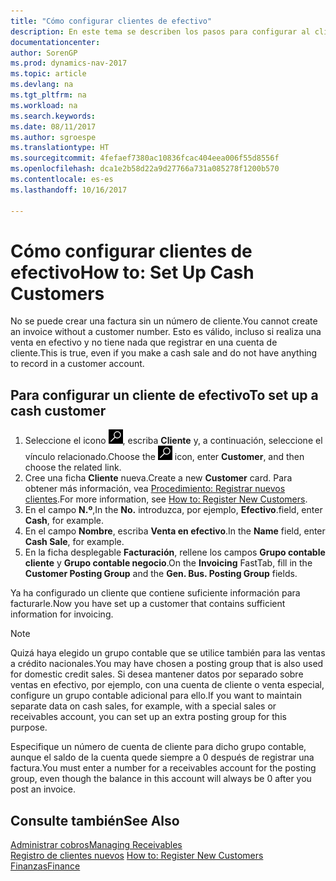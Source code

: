 ```yaml
---
title: "Cómo configurar clientes de efectivo"
description: En este tema se describen los pasos para configurar al cliente que paga en efectivo.
documentationcenter: 
author: SorenGP
ms.prod: dynamics-nav-2017
ms.topic: article
ms.devlang: na
ms.tgt_pltfrm: na
ms.workload: na
ms.search.keywords: 
ms.date: 08/11/2017
ms.author: sgroespe
ms.translationtype: HT
ms.sourcegitcommit: 4fefaef7380ac10836fcac404eea006f55d8556f
ms.openlocfilehash: dca1e2b58d22a9d27766a731a085278f1200b570
ms.contentlocale: es-es
ms.lasthandoff: 10/16/2017

---
```

# <a name="how-to-set-up-cash-customers"></a><span data-ttu-id="86ebe-103">Cómo configurar clientes de efectivo</span><span class="sxs-lookup"><span data-stu-id="86ebe-103">How to: Set Up Cash Customers</span></span>
<span data-ttu-id="86ebe-104">No se puede crear una factura sin un número de cliente.</span><span class="sxs-lookup"><span data-stu-id="86ebe-104">You cannot create an invoice without a customer number.</span></span> <span data-ttu-id="86ebe-105">Esto es válido, incluso si realiza una venta en efectivo y no tiene nada que registrar en una cuenta de cliente.</span><span class="sxs-lookup"><span data-stu-id="86ebe-105">This is true, even if you make a cash sale and do not have anything to record in a customer account.</span></span>  

## <a name="to-set-up-a-cash-customer"></a><span data-ttu-id="86ebe-106">Para configurar un cliente de efectivo</span><span class="sxs-lookup"><span data-stu-id="86ebe-106">To set up a cash customer</span></span>  
1.  <span data-ttu-id="86ebe-107">Seleccione el icono ![Buscar página o informe](media/ui-search/search_small.png "icono Buscar página o informe"), escriba **Cliente** y, a continuación, seleccione el vínculo relacionado.</span><span class="sxs-lookup"><span data-stu-id="86ebe-107">Choose the ![Search for Page or Report](media/ui-search/search_small.png "Search for Page or Report icon") icon, enter **Customer**, and then choose the related link.</span></span>  
2.  <span data-ttu-id="86ebe-108">Cree una ficha **Cliente** nueva.</span><span class="sxs-lookup"><span data-stu-id="86ebe-108">Create a new **Customer** card.</span></span> <span data-ttu-id="86ebe-109">Para obtener más información, vea [Procedimiento: Registrar nuevos clientes](sales-how-register-new-customers.md).</span><span class="sxs-lookup"><span data-stu-id="86ebe-109">For more information, see [How to: Register New Customers](sales-how-register-new-customers.md).</span></span>
3.  <span data-ttu-id="86ebe-110">En el campo **N.º**,</span><span class="sxs-lookup"><span data-stu-id="86ebe-110">In the **No.**</span></span> <span data-ttu-id="86ebe-111">introduzca, por ejemplo, **Efectivo**.</span><span class="sxs-lookup"><span data-stu-id="86ebe-111">field, enter **Cash**, for example.</span></span>  
4.  <span data-ttu-id="86ebe-112">En el campo **Nombre**, escriba **Venta en efectivo**.</span><span class="sxs-lookup"><span data-stu-id="86ebe-112">In the **Name** field, enter **Cash Sale**, for example.</span></span>  
5.  <span data-ttu-id="86ebe-113">En la ficha desplegable **Facturación**, rellene los campos **Grupo contable cliente** y **Grupo contable negocio**.</span><span class="sxs-lookup"><span data-stu-id="86ebe-113">On the **Invoicing** FastTab, fill in the **Customer Posting Group** and the **Gen. Bus. Posting Group** fields.</span></span>  

 <span data-ttu-id="86ebe-114">Ya ha configurado un cliente que contiene suficiente información para facturarle.</span><span class="sxs-lookup"><span data-stu-id="86ebe-114">Now you have set up a customer that contains sufficient information for invoicing.</span></span>  

> [!NOTE]  
>  <span data-ttu-id="86ebe-115">Quizá haya elegido un grupo contable que se utilice también para las ventas a crédito nacionales.</span><span class="sxs-lookup"><span data-stu-id="86ebe-115">You may have chosen a posting group that is also used for domestic credit sales.</span></span> <span data-ttu-id="86ebe-116">Si desea mantener datos por separado sobre ventas en efectivo, por ejemplo, con una cuenta de cliente o venta especial, configure un grupo contable adicional para ello.</span><span class="sxs-lookup"><span data-stu-id="86ebe-116">If you want to maintain separate data on cash sales, for example, with a special sales or receivables account, you can set up an extra posting group for this purpose.</span></span>  
>   
>  <span data-ttu-id="86ebe-117">Especifique un número de cuenta de cliente para dicho grupo contable, aunque el saldo de la cuenta quede siempre a 0 después de registrar una factura.</span><span class="sxs-lookup"><span data-stu-id="86ebe-117">You must enter a number for a receivables account for the posting group, even though the balance in this account will always be 0 after you post an invoice.</span></span>  

## <a name="see-also"></a><span data-ttu-id="86ebe-118">Consulte también</span><span class="sxs-lookup"><span data-stu-id="86ebe-118">See Also</span></span>
[<span data-ttu-id="86ebe-119">Administrar cobros</span><span class="sxs-lookup"><span data-stu-id="86ebe-119">Managing Receivables</span></span>](receivables-manage-receivables.md)  
<span data-ttu-id="86ebe-120">[Registro de clientes nuevos](sales-how-register-new-customers.md)  </span><span class="sxs-lookup"><span data-stu-id="86ebe-120">[How to: Register New Customers](sales-how-register-new-customers.md)  </span></span>  
[<span data-ttu-id="86ebe-121">Finanzas</span><span class="sxs-lookup"><span data-stu-id="86ebe-121">Finance</span></span>](finance.md)  


